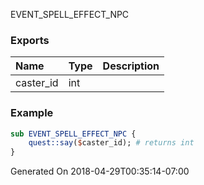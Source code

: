 EVENT_SPELL_EFFECT_NPC
### Exports
**Name**|**Type**|**Description**
:-----|:-----|:-----
caster_id|int|
### Example
```perl
sub EVENT_SPELL_EFFECT_NPC {
	quest::say($caster_id); # returns int
}
```

Generated On 2018-04-29T00:35:14-07:00